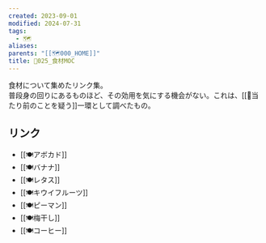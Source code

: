 ```yaml
---
created: 2023-09-01
modified: 2024-07-31
tags:
  - 🗺️
aliases: 
parents: "[[🗺️000_HOME]]"
title: 🥑025_食材MOC
---
```

食材について集めたリンク集。  
普段身の回りにあるものほど、その効用を気にする機会がない。これは、[[🧭当たり前のことを疑う]]一環として調べたもの。

## リンク
- [[🍽️アボカド]] 
- [[🍽️バナナ]] 
- [[🍽️レタス]] 
- [[🍽️キウイフルーツ]] 
- [[🍽️ピーマン]] 
- [[🍽️梅干し]] 
- [[🍽️コーヒー]]